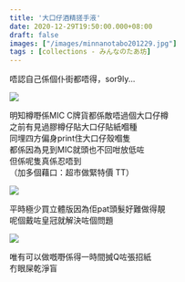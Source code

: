 ```yaml
---
title: '大口仔酒精搓手液'
date: 2020-12-29T19:50:00.000+08:00
draft: false
images: ["/images/minnanotabo201229.jpg"]
tags : [collections - みんなのたあ坊]
---
```


唔認自己係個仆街都唔得，sor9ly...  

![](/images/minnanotabo201229.jpg)

明知樽嘢係MIC C牌貨都係敵唔過個大口仔樽  
之前有見過膠樽仔貼大口仔貼紙嗰種  
同埋四方偏身print住大口仔殼嗰隻  
都係因為見到MIC就頭也不回咁放低咗  
但係呢隻真係忍唔到  
（加多個藉口：超市做緊特價 TT）  
  
![](/images/minnanotabo201229a.jpg)

平時極少買立體版因為佢pat頭髮好難做得靚  
呢個戴咗皇冠就解決咗個問題  

![](/images/minnanotabo201229b.jpg)

唯有可以做嘅嘢係得一時間搣Q咗張招紙  
冇眼屎乾淨盲  

